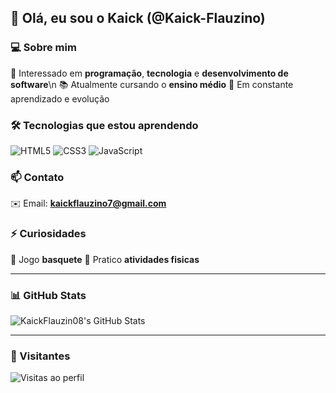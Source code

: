 ## 👋 Olá, eu sou o Kaick (@Kaick-Flauzino)

### 💻 Sobre mim
🎯 Interessado em **programação**, **tecnologia** e **desenvolvimento de software**\n
📚 Atualmente cursando o **ensino médio**
🧠 Em constante aprendizado e evolução

### 🛠️ Tecnologias que estou aprendendo
![HTML5](https://img.shields.io/badge/HTML5-E34F26?style=for-the-badge&logo=html5&logoColor=white)
![CSS3](https://img.shields.io/badge/CSS3-1572B6?style=for-the-badge&logo=css3&logoColor=white)
![JavaScript](https://img.shields.io/badge/JavaScript-F7DF1E?style=for-the-badge&logo=javascript&logoColor=black)

### 📫 Contato
✉️ Email: **kaickflauzino7@gmail.com**

### ⚡ Curiosidades
🏀 Jogo **basquete**
💪 Pratico **atividades fisicas**

---

### 📊 GitHub Stats
![KaickFlauzin08's GitHub Stats](https://github-readme-stats.vercel.app/api?username=KaickFlauzin08&show_icons=true&theme=tokyonight)

---

### 👀 Visitantes
![Visitas ao perfil](https://komarev.com/ghpvc/?username=KaickFlauzin08&color=blue)
